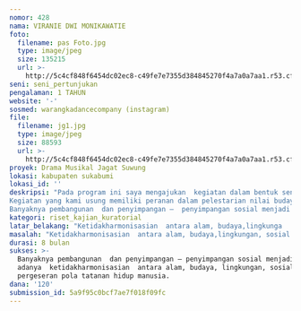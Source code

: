 ```yaml
---
nomor: 428
nama: VIRANIE DWI MONIKAWATIE
foto:
  filename: pas Foto.jpg
  type: image/jpeg
  size: 135215
  url: >-
    http://5c4cf848f6454dc02ec8-c49fe7e7355d384845270f4a7a0a7aa1.r53.cf2.rackcdn.com/3689820c-9071-48ed-b34d-0ac93e2f5a36/pas%20Foto.jpg
seni: seni_pertunjukan
pengalaman: 1 TAHUN
website: '-'
sosmed: warangkadancecompany (instagram)
file:
  filename: jg1.jpg
  type: image/jpeg
  size: 88593
  url: >-
    http://5c4cf848f6454dc02ec8-c49fe7e7355d384845270f4a7a0a7aa1.r53.cf2.rackcdn.com/0bbc473f-62eb-422f-b7f5-d6d3d7c52930/jg1.jpg
proyek: Drama Musikal Jagat Suwung
lokasi: kabupaten sukabumi
lokasi_id: ''
deskripsi: "Pada program ini saya mengajukan  kegiatan dalam bentuk seni pertunjukan drama musical dengan judul “JAGAT SUWUNG”, yang didalamnya membahas tentang pola dan tatanan hidup manusia yang sudah terkontaminasi perkembangan zaman. Dalam hal ini pun, saya berniat pertunjukan ini disajikan dalam bentuk panggung pertunjukan yang tidak konvensional. Panggung tersebut dibuat di area pesawahan atau pegunungan, dimana penonton atau apresiatorpun dapat  diajak sekaligus terlibat dalam pertunjukan tersebut (site spesific performance).
Kegiatan yang kami usung memiliki peranan dalam pelestarian nilai budaya dan kearifan lokal.Karena dalam kegiatan seni pertunjukan drama musikal ini, saya mencoba  menghadirkan aktivitas dan pola kehidupan masyarakat Sunda, yang tidak jauh dari aktivitas yang agraris, dan permainan-permainan tradisional anak (kaulinan barudak lembur), karena pada hakikatnya masyarakat Sunda ada dan berada pada budaya peladang. Hal ini pun, dikemas sedemikian rupa dalam beberapa pengadegan yang memiliki tujuan untuk mengembalikan ingatan para apresiator  pada ingatan-ingatan kegiatan pola dan tatanan hidup manusia yang hakiki, juga berusaha menumbuhkan ingatan baru tentang bagaimana manusia hidup dan menghidupi dengan cara mengharmoniskan diri dengan alam.
Banyaknya pembangunan  dan penyimpangan –  penyimpangan sosial menjadi bukti adanya   ketidakharmonisasian  antara alam, budaya,   lingkungan, sosial dan pergeseran pola tatanan hidup manusia. Kosong adalah isi, isi adalah kosong. Kehancuran industrialisasi, emosionalis yang menjadi pandangan   hidupnya. Kini manusia sudah tidak  memanusiakan manusia, sudah tidak dalam tatanan  hidup dan  tatanan alam sebagaimana mestinya."
kategori: riset_kajian_kuratorial
latar_belakang: "Ketidakharmonisasian  antara alam, budaya,lingkunga    sosial dan pergeseran  pola tatanan hidup manusia,  terjadi karena timbulnya egoisme untuk kepentingan  pribadi (perusahaan) khususnya masalah  pembangunan yang fungsionalnya kurang berfungsi yang ada hanyalah akan menggerus kebiasaan dan  budaya. Sehingga dapat memberikan pengaruh buruk \terhadap alam, lingkungan dan sosialnya. Kosong adalah isi, isi adalah kosong. Kehancuran  industrialisasi, emosionalis yang menjadi pandangan \thidupnya. Kini manusia sudah tidak memanusiakan manusia, sudah \r\ntidak dalam tatanan hidup dan  tatanan alam sebagaimana mestinya. Selain itu, terjadi pergeseran pola hidup wanita."
masalah: "Ketidakharmonisasian  antara alam, budaya,lingkungan, sosial dan pergeseran  pola tatanan hidup manusia, hal itu terjadi karena timbulnya egoisme untuk kepentingan  pribadi (perusahaan) khususnya masalah  pembangunan yang fungsionalnya kurang berfungsi \tyang ada hanyalah akan menggerus kebiasaan dan  budaya. Sehingga dapat memberikan pengaruh buruk terhadap alam, lingkungan dan sosialnya. Kosong adalah isi, isi adalah kosong. Kehancuran  industrialisasi, emosionalis yang menjadi pandangan  hidupnya. Kini manusia sudah tidak memanusiakan manusia, sudah tidak dalam tatanan hidup dan  tatanan alam sebagaimana mestinya. Selain itu, adapun pergeseran pola tatanan  hidup wanita."
durasi: 8 bulan
sukses: >-
  Banyaknya pembangunan  dan penyimpangan – penyimpangan sosial menjadi bukti
  adanya  ketidakharmonisasian  antara alam, budaya, lingkungan, sosial dan
  pergeseran pola tatanan hidup manusia.
dana: '120'
submission_id: 5a9f95c0bcf7ae7f018f09fc
---
```

